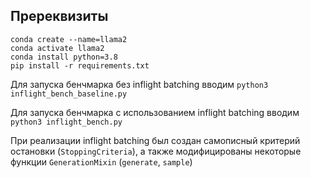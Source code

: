 ## Пререквизиты

```
conda create --name=llama2
conda activate llama2
conda install python=3.8
pip install -r requirements.txt
```

Для запуска бенчмарка без inflight batching вводим `python3 inflight_bench_baseline.py`

Для запуска бенчмарка с использованием inflight batching вводим `python3 inflight_bench.py`

При реализации inflight batching был создан самописный критерий остановки (`StoppingCriteria`), а также модифицированы некоторые функции `GenerationMixin` (`generate`, `sample`)

